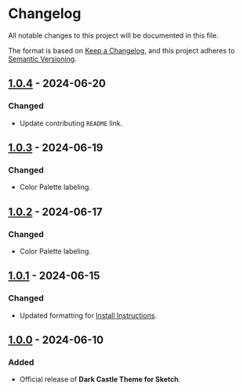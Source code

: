 # Changelog

All notable changes to this project will be documented in this file.

The format is based on [Keep a Changelog](https://keepachangelog.com/en/1.1.0/),
and this project adheres to [Semantic Versioning](https://semver.org/spec/v2.0.0.html).

## [1.0.4] - 2024-06-20

### Changed

- Update contributing `README` link.

## [1.0.3] - 2024-06-19

### Changed

- Color Palette labeling.

## [1.0.2] - 2024-06-17

### Changed

- Color Palette labeling.

## [1.0.1] - 2024-06-15

### Changed

- Updated formatting for [Install Instructions](../INSTALL.md).

## [1.0.0] - 2024-06-10

### Added

- Official release of **Dark Castle Theme for Sketch**.

[1.0.4]: https://github.com/scottgriv/Dark-Castle-Sketch/compare/v1.0.3...v1.0.4
[1.0.3]: https://github.com/scottgriv/Dark-Castle-Sketch/compare/v1.0.2...v1.0.3
[1.0.2]: https://github.com/scottgriv/Dark-Castle-Sketch/compare/v1.0.1...v1.0.2
[1.0.1]: https://github.com/scottgriv/Dark-Castle-Sketch/compare/v1.0.0...v1.0.1
[1.0.0]: https://github.com/scottgriv/Dark-Castle-Sketch/releases/tag/v1.0.0

